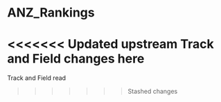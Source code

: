 ANZ_Rankings
============

<<<<<<< Updated upstream
Track and Field changes here
=======
Track and Field read
>>>>>>> Stashed changes

